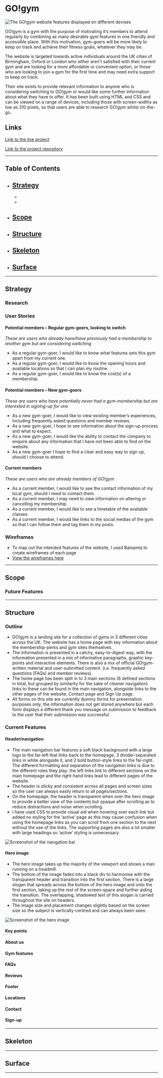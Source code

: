 # GO!gym

![The GO!gym website features displayed on different devises](assets/images/responsive-test.png)

GO!gym is a gym with the purpose of motivating it’s members to attend regularly by combining as many desirable gym features in one friendly and accessible place. With this motivation, gym-goers will be more likely to keep on track and achieve their fitness goals, whatever they may be.

The website is targeted towards active individuals around the UK cities of Birmingham, Oxford or London who either aren't satisfied with their current gym and are looking for a more affordable or convenient option, or those who are looking to join a gym for the first time and may need extra support to keep on track.

Their site exists to provide relevant information to anyone who is considering switching to GO!gym or would like some further information about what they have to offer. It has been built using HTML and CSS and can be viewed on a range of devices, including those with screen-widths as low as 310 pixels, so that users are able to research GO!gym whilst on-the-go.


## Links

[Link to the live project](https://beckyskel.github.io/html-css-project-1/)

[Link to the project repository](https://github.com/BeckySkel/html-css-project-1)

---
## Table of Contents
- [Strategy](##Strategy)
    - 
    - 
    - 
- [Scope](##Scope)
    - 
- [Structure](##Structure)
    - 
- [Skeleton](##Skeleton)
    - 
- [Surface](##Surface)
    - 

---
## Strategy

### Research


### User Stories

#### Potential members – Regular gym-goers, looking to switch
*These are users who already have/have previously had a membership to another gym but are considering switching*
- As a regular gym-goer, I would like to know what features sets this gym apart from my current one.
- As a regular gym-goer, I would like to know the opening hours and available locations so that I can plan my routine.
- As a regular gym-goer, I would like to know the cost(s) of a membership.

#### Potential members – New gym-goers
*These are users who have potentially never had a gym-membership but are interested in signing-up for one*
- As a new gym-goer, I would like to view existing member’s experiences, including frequently asked questions and member reviews.
- As a new gym-goer, I hope to see information about the sign-up process and what to expect.
- As a new gym-goer, I would like the ability to contact the company to enquire about any information that I have not been able to find on the website.
- As a new gym-goer I hope to find a clear and easy way to sign up, should I choose to attend.

#### Current members
*These are users who are already members of GO!gym*
- As a current member, I would like to see the contact information of my local gym, should I need to contact them.
- As a current member, I may need to view information on altering or cancelling my membership.
- As a current member, I would like to see a timetable of the available classes.
- As a current member, I would like links to the social medias of the gym so that I can follow them and tag them in my posts.


### Wireframes
- To map out the intended features of the website, I used Balsamiq to create wireframes of each page
- [View the wireframes here](assets/documents/wireframes.pdf)




---

## Scope

### Future Features


---
## Structure

### Outline
- GO!gym is a landing site for a collection of gyms in 3 different cities across the UK. The website has a home page with key information about the membership-perks and gym sites themselves.
- The information is presented in a catchy, easy-to-digest way, with the information presented in a mix of informative paragraphs, graphic key-points and interactive elements. There is also a mix of official GO!gym-written material and user-submitted content.  (i.e. frequently asked questions [FAQs] and member reviews).
- The home page has been split in to 3 main sections (6 defined sections in total, but grouped by similarity for the sake of cleaner navigation) links to these can be found in the main navigation, alongside links to the other pages of the website; Contact page and Sign Up page.
- All forms on this site are currently dummy forms for presentation purposes only, the information does not get stored anywhere but each form displays a different thank you message on submission to feedback to the user that their submission was successful.

### Current Features

#### Header/navigation
- The main navigation bar features a soft black background with a large logo to the far-left that links back to the homepage, 3 divider-separated links in white alongside it, and 2 bold button-style links to the far-right. The different formatting and separation of the navigation links is due to the different roles they play: the left links link to different sections on the main homepage and the right-hand links lead to different pages of the website.
- The header is sticky and consistent across all pages and screen sizes so the user can always easily return to all pages/sections.
- On the homepage, the header is transparent when over the hero image to provide a better view of the contents but opaque after scrolling as to reduce distractions and noise when scrolling. 
- I have used CSS to provide visual aid when hovering over each link but added no styling for the ‘active’ page as this may cause confusion when using the homepage links as you can scroll from one section to the next without the use of the links. The supporting pages are also a lot smaller with large headings so ‘active’ styling is unnecessary.

![Screenshot of the naivgation bar](assets/images/header.png)

#### Hero image
- The hero image takes up the majority of the viewport and shows a man running on a treadmill.
- The bottom of the image fades into a black div to harmonise with the transparent header and transition into the first section. There is a large slogan that spreads across the bottom of the hero image and onto the first section, taking up the rest of the screen-space and further aiding the transition. The overlapping, shadowed text of this slogan is carried throughout the site on headers.
- The image size and placement changes slightly based on the screen size so the subject is vertically-centred and can always been seen.

![Screenshot of the hero image](assets/images/hero.png)

#### Key points


#### About us


#### Gym features


#### FAQs


#### Reviews


#### Footer

#### Locations


#### Contact


#### Sign-up



---
## Skeleton

---
## Surface

---



